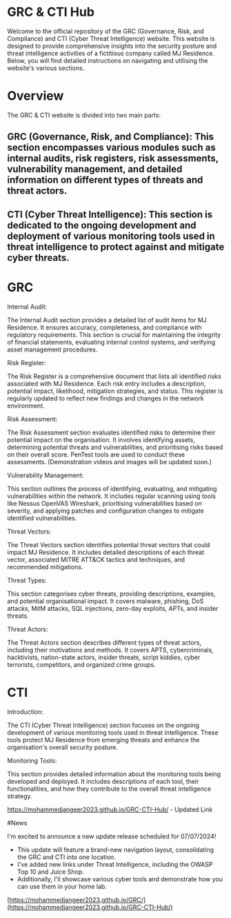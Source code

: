 # GRC & CTI Hub

Welcome to the official repository of the GRC (Governance, Risk, and Compliance) and CTI (Cyber Threat Intelligence) website. This website is designed to provide comprehensive insights into the security posture and threat intelligence activities of a fictitious company called MJ Residence. Below, you will find detailed instructions on navigating and utilising the website's various sections.

# Overview

The GRC & CTI website is divided into two main parts:

## GRC (Governance, Risk, and Compliance): This section encompasses various modules such as internal audits, risk registers, risk assessments, vulnerability management, and detailed information on different types of threats and threat actors.

## CTI (Cyber Threat Intelligence): This section is dedicated to the ongoing development and deployment of various monitoring tools used in threat intelligence to protect against and mitigate cyber threats.

# GRC

Internal Audit:

The Internal Audit section provides a detailed list of audit items for MJ Residence. It ensures accuracy, completeness, and compliance with regulatory requirements. This section is crucial for maintaining the integrity of financial statements, evaluating internal control systems, and verifying asset management procedures.

Risk Register:

The Risk Register is a comprehensive document that lists all identified risks associated with MJ Residence. Each risk entry includes a description, potential impact, likelihood, mitigation strategies, and status. This register is regularly updated to reflect new findings and changes in the network environment.

Risk Assessment:

The Risk Assessment section evaluates identified risks to determine their potential impact on the organisation. It involves identifying assets, determining potential threats and vulnerabilities, and prioritising risks based on their overall score. PenTest tools are used to conduct these assessments. (Demonstration videos and images will be updated soon.)

Vulnerability Management:

This section outlines the process of identifying, evaluating, and mitigating vulnerabilities within the network. It includes regular scanning using tools like Nessus OpenVAS Wireshark, prioritising vulnerabilities based on severity, and applying patches and configuration changes to mitigate identified vulnerabilities.

Threat Vectors:

The Threat Vectors section identifies potential threat vectors that could impact MJ Residence. It includes detailed descriptions of each threat vector, associated MITRE ATT&CK tactics and techniques, and recommended mitigations.

Threat Types:

This section categorises cyber threats, providing descriptions, examples, and potential organisational impact. It covers malware, phishing, DoS attacks, MitM attacks, SQL injections, zero-day exploits, APTs, and insider threats.

Threat Actors:

The Threat Actors section describes different types of threat actors, including their motivations and methods. It covers APTS, cybercriminals, hacktivists, nation-state actors, insider threats, script kiddies, cyber terrorists, competitors, and organized crime groups.

# CTI

Introduction:

The CTI (Cyber Threat Intelligence) section focuses on the ongoing development of various monitoring tools used in threat intelligence. These tools protect MJ Residence from emerging threats and enhance the organisation's overall security posture.

Monitoring Tools:

This section provides detailed information about the monitoring tools being developed and deployed. It includes descriptions of each tool, their functionalities, and how they contribute to the overall threat intelligence strategy.

https://mohammedjangeer2023.github.io/GRC-CTI-Hub/ - Updated Link

#News

I'm excited to announce a new update release scheduled for 07/07/2024!

- This update will feature a brand-new navigation layout, consolidating the GRC and CTI into one location.
- I've added new links under Threat Intelligence, including the OWASP Top 10 and Juice Shop.
- Additionally, I'll showcase various cyber tools and demonstrate how you can use them in your home lab.





























[https://mohammedjangeer2023.github.io/GRC/](https://mohammedjangeer2023.github.io/GRC-CTI-Hub/)
